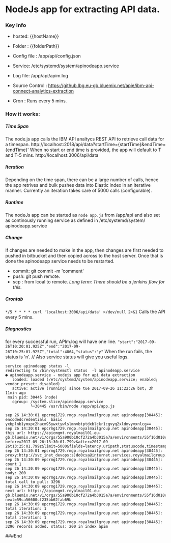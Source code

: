 #  NodeJs app for extracting API data. 

### Key Info

- hosted:   {{hostName}}
- Folder : {{folderPath}}
- Config file : /app/api/config.json
- Service: /etc/systemd/system/apinodeapp.service 
- Log file: /app/api/apim.log

- Source Control : https://github.lbg.eu-gb.bluemix.net/apie/ibm-api-connect-analytics-extraction
- Cron : Runs every 5 mins.

### How it works:

##### Time Span
The node.js app calls the IBM API analtycs  REST API to retrieve call data for a timespan.
http://localhost:2018/api/data?startTime={startTime}&endTime={endTime}'
When no start or end time is provided, the app will default to T and T-5 mins. http://localhost:3006/api/data

##### Iteration 
Depending on the time span, there can be a large number of calls, hence the app retrives and bulk pushes data into Elastic index in an iterative manner. Currently an iteration takes care of 5000 calls (configurable).

##### Runtime
The nodeJs app can be started as `node app.js` from /app/api and also set as continously running service  as defined in /etc/systemd/system/ apinodeapp.service 

##### Change
If changes are needed to make in the app, then changes are first needed to pushed in bitbucket and then copied across to the host server. Once that is done the apinodeapp service needs to be restarted.
 - commit:   git commit -m 'comment'
 - push: git push remote.
 - scp : from lcoal to remote.
*Long term: There should be a jenkins flow for this.*

##### Crontab
`*/5 * * * * curl 'localhost:3006/api/data' >/dev/null 2>&1`
Calls the API every 5 mins.
##### Diagnostics
for every successful run, APIm.log will have one line.
`"start":"2017-09-26T10:20:01.925Z","end":"2017-09-26T10:25:01.925Z","total":4064,"status":"y"`
When the run fails, the status is 'n'.
//
Also service status will give you useful logs.


    service apinodeapp status -l
    redirecting to /bin/systemctl status  -l apinodeapp.service
    ● apinodeapp.service - nodejs app for api data extraction
       loaded: loaded (/etc/systemd/system/apinodeapp.service; enabled; vendor preset: disabled)
       active: active (running) since tue 2017-09-26 11:22:26 bst; 3h 11min ago
     main pid: 30445 (node)
       cgroup: /system.slice/apinodeapp.service
               └─30445 /usr/bin/node /app/api/app.js
    
    sep 26 14:30:01 epcrmg1729.rmgp.royalmailgroup.net apinodeapp[30445]: encodedcredentials  basic yxbplnb1ymxpc2hacm95ywxtywlslmnvbtptdxblckr1cgvyq2xldmvyvxnlcg==
    sep 26 14:30:01 epcrmg1729.rmgp.royalmailgroup.net apinodeapp[30445]: this url: https://apicmgmt.royalmail01.eu-gb.bluemix.net/v1/orgs/55a900b10cf272a4b3015a7a/environments/55f16d010cf2fae1b6b74fec/events?before=2017-09-26t13:30:01.799z&after=2017-09-26t13:25:01.799z&limit=5000&fields=latency,uripath,statuscode,timestamp,apiname,appname,planname,devorgname,planname,timetoserverequest,requestmethod,clientgeoip
    sep 26 14:30:01 epcrmg1729.rmgp.royalmailgroup.net apinodeapp[30445]: proxy:http://svc_inet_devops:s)do0csa@internet.services.royalmailgroup.net:8080
    sep 26 14:30:09 epcrmg1729.rmgp.royalmailgroup.net apinodeapp[30445]: count 1
    sep 26 14:30:09 epcrmg1729.rmgp.royalmailgroup.net apinodeapp[30445]: body: 200
    sep 26 14:30:09 epcrmg1729.rmgp.royalmailgroup.net apinodeapp[30445]: total call to pull: 3296
    sep 26 14:30:09 epcrmg1729.rmgp.royalmailgroup.net apinodeapp[30445]: next url: https://apicmgmt.royalmail01.eu-gb.bluemix.net/v1/orgs/55a900b10cf272a4b3015a7a/environments/55f16d010cf2fae1b6b74fec/events?next=59ca56600cf235bb62fab69b
    sep 26 14:30:09 epcrmg1729.rmgp.royalmailgroup.net apinodeapp[30445]: total iteration: 1
    sep 26 14:30:09 epcrmg1729.rmgp.royalmailgroup.net apinodeapp[30445]: total iteration: 1
    sep 26 14:30:09 epcrmg1729.rmgp.royalmailgroup.net apinodeapp[30445]: 3296 records added. status: 200 in index apim



###End
